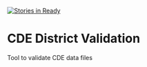 [![Stories in Ready](http://badge.waffle.io/jakepearson/cde-export.png)](http://waffle.io/jakepearson/cde-export)  
# CDE District Validation

Tool to validate CDE data files